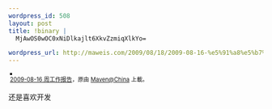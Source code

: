 ```yaml
--- 
wordpress_id: 508
layout: post
title: !binary |
  MjAwOS0wOC0xNiDlkajlt6XkvZzmiqXlkYo=

wordpress_url: http://maweis.com/2009/08/18/2009-08-16-%e5%91%a8%e5%b7%a5%e4%bd%9c%e6%8a%a5%e5%91%8a-3/
---
```


<div style="text-align: left; padding: 3px;">
<a href="http://www.flickr.com/photos/maweiba/3833349746/" title="photo sharing"><img src="http://farm4.static.flickr.com/3511/3833349746_5d8bfdd3b6.jpg" style="border: solid 2px #000000;" alt="" /></a>
<br />
<span style="font-size: 0.8em; margin-top: 0px;"><a href="http://www.flickr.com/photos/maweiba/3833349746/">2009-08-16 周工作报告</a>，原由 <a href="http://www.flickr.com/people/maweiba/">Maven@China</a> 上載。</span>
</div>
<p>
还是喜欢开发
</p>
